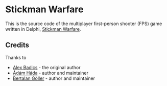 # Stickman Warfare
This is the source code of the multiplayer first-person shooter (FPS) game written in Delphi, [Stickman Warfare](https://stickman.hu).

## Credits

Thanks to

 * [Alex Badics](https://github.com/badicsalex) - the original author
 * [Ádám Háda](https://github.com/HadaHector) - author and maintainer
 * [Bertalan Göller](https://github.com/adventuretc) - author and maintainer
